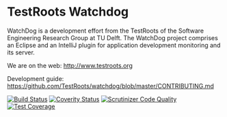 TestRoots Watchdog
==================

WatchDog is a development effort from the TestRoots of the Software Engineering Research Group at TU Delft. The WatchDog project comprises an Eclipse and an IntelliJ plugin for application development monitoring and its server.

We are on the web: http://www.testroots.org

Development guide: https://github.com/TestRoots/watchdog/blob/master/CONTRIBUTING.md

[![Build Status](https://travis-ci.org/TestRoots/watchdog.svg?branch=master)](https://travis-ci.org/TestRoots/watchdog) [![Coverity Status](https://scan.coverity.com/projects/4880/badge.svg)](https://scan.coverity.com/projects/4880) [![Scrutinizer Code Quality](https://scrutinizer-ci.com/g/TestRoots/watchdog/badges/quality-score.png?b=master)](https://scrutinizer-ci.com/g/TestRoots/watchdog/?branch=master)  [![Test Coverage](https://codeclimate.com/github/TestRoots/watchdog/badges/coverage.svg)](https://codeclimate.com/github/TestRoots/watchdog/coverage)
